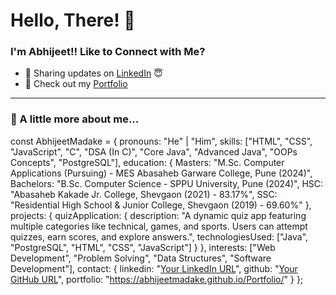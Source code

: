 # Hello, There! 👋  

### I'm Abhijeet!! Like to Connect with Me?  
- 🔗 Sharing updates on [LinkedIn](https://www.linkedin.com/in/abhijeet-madake-312b002a6/) 😇  
- 🎯 Check out my [Portfolio]( https://abhijeetmadake.github.io/Portfolio/)  

---

### 🦉 A little more about me...  
const AbhijeetMadake = {
    pronouns: "He" | "Him",
    skills: ["HTML", "CSS", "JavaScript", "C", "DSA (In C)", "Core Java", "Advanced Java", "OOPs Concepts", "PostgreSQL"],
    education: {
        Masters: "M.Sc. Computer Applications (Pursuing) - MES Abasaheb Garware College, Pune (2024)",
        Bachelors: "B.Sc. Computer Science - SPPU University, Pune (2024)",
        HSC: "Abasaheb Kakade Jr. College, Shevgaon (2021) - 83.17%",
        SSC: "Residential High School & Junior College, Shevgaon (2019) - 69.60%"
    },
    projects: {
        quizApplication: {
            description: "A dynamic quiz app featuring multiple categories like technical, games, and sports. Users can attempt quizzes, earn scores, and explore answers.",
            technologiesUsed: ["Java", "PostgreSQL", "HTML", "CSS", "JavaScript"]
        }
    },
    interests: ["Web Development", "Problem Solving", "Data Structures", "Software Development"],
    contact: {
        linkedin: "[Your LinkedIn URL](https://www.linkedin.com/in/abhijeet-madake-312b002a6/)",
        github: "[Your GitHub URL](https://github.com/abhijeetmadake)",
        portfolio: "https://abhijeetmadake.github.io/Portfolio/"
    }
};
